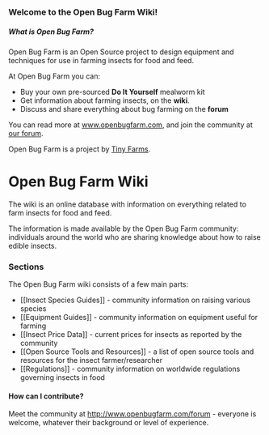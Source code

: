 ### Welcome to the Open Bug Farm Wiki!



##### What is Open Bug Farm?


Open Bug Farm is an Open Source project to design equipment and techniques for use in farming insects for food and feed.

At Open Bug Farm you can:
-	Buy your own pre-sourced **Do It Yourself** mealworm kit
-	Get information about farming insects, on the **wiki**. 
-	Discuss and share everything about bug farming on the **forum**


You can read more at www.openbugfarm.com, and join the community at [our forum](http://www.openbugfarm.com/forum).

Open Bug Farm is a project by [Tiny Farms](http://www.tiny-farms.com).

# Open Bug Farm Wiki

The wiki is an online database with information on everything related to farm insects for food and feed. 

The information is made available by the Open Bug Farm community: individuals around the world who are sharing knowledge about how to raise edible insects.

### Sections
The Open Bug Farm wiki consists of a few main parts:

* [[Insect Species Guides]] - community information on raising various species
* [[Equipment Guides]] - community information on equipment useful for farming
* [[Insect Price Data]] - current prices for insects as reported by the community
* [[Open Source Tools and Resources]] - a list of open source tools and resources for the insect farmer/researcher
* [[Regulations]] - community information on worldwide regulations governing insects in food



#### How can I contribute?
Meet the community at http://www.openbugfarm.com/forum - everyone is welcome, whatever their background or level of experience.

